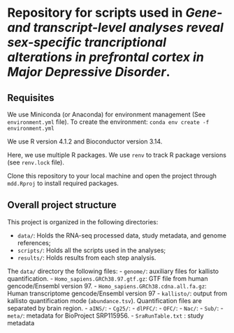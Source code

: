 # Repository for scripts used in *Gene- and transcript-level analyses reveal sex-specific trancriptional alterations in prefrontal cortex in Major Depressive Disorder*. 

## Requisites
    
We use Miniconda (or Anaconda) for environment management (See `environment.yml` file). To create the environment:
`conda env create -f environment.yml`

We use R version 4.1.2 and Bioconductor version 3.14.

Here, we use multiple R packages. We use `renv` to track R package versions (see `renv.lock` file).

Clone this repository to your local machine and open the project through `mdd.Rproj` to install required packages. 

## Overall project structure

This project is organized in the following directories:

 - `data/`: Holds the RNA-seq processed data, study metadata, and genome references;
 - `scripts/`: Holds all the scripts used in the analyses;
 - `results/`: Holds results from each step analysis.

The `data/` directory the following files: 
    - `genome/`: auxiliary files for kallisto quantification.
        - `Homo_sapiens.GRCh38.97.gtf.gz`: GTF file from human gencode/Ensembl version 97.
        - `Homo_sapiens.GRCh38.cdna.all.fa.gz`: Human transcriptome gencode/Ensembl version 97
    - `kallisto/`: output from kallisto quantification mode (`abundance.tsv`). Quantification files are separated by brain region.
        - `aINS/`:
        - `Cg25/`:
        - `dlPFC/`:
        - `OFC/`:
        - `Nac/`:
        - `Sub/`:
    - `meta/`:  metadata for BioProject SRP115956. 
        - `SraRunTable.txt` : study metadata

        


    







